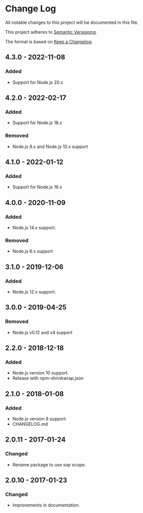 # Change Log
All notable changes to this project will be documented in this file.

This project adheres to [Semantic Versioning](http://semver.org/).

The format is based on [Keep a Changelog](http://keepachangelog.com/).

## 4.3.0 - 2022-11-08

### Added
- Support for Node.js 20.x

## 4.2.0 - 2022-02-17

### Added
- Support for Node.js 18.x

### Removed
- Node.js 8.x and Node.js 10.x support

## 4.1.0 - 2022-01-12

### Added
- Support for Node.js 16.x

## 4.0.0 - 2020-11-09

### Added
- Node.js 14.x support.

### Removed
- Node.js 6.x support

## 3.1.0 - 2019-12-06

### Added
- Node.js 12.x support.

## 3.0.0 - 2019-04-25

### Removed
- Node.js v0.12 and v4 support

## 2.2.0 - 2018-12-18

### Added
- Node.js version 10 support.
- Release with npm-shrinkwrap.json

## 2.1.0 - 2018-01-08

### Added
- Node.js version 8 support.
- CHANGELOG.md

## 2.0.11 - 2017-01-24

### Changed
- Rename package to use *sap* scope.

## 2.0.10 - 2017-01-23

### Changed
- Improvements in documentation.
